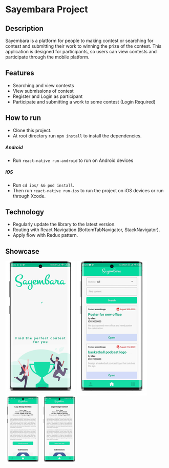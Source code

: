 # Sayembara Project

## Description
Sayembara is a platform for peopl­­­e to making contest or searching for contest and submitting their work to winning the prize of the contest. This application is designed for participants, so users can view contests and participate through the mobile platform.

## Features
* Searching and view contests
* View submissions of contest
* Register and Login as participant
* Participate and submitting a work to some contest (Login Required)

## How to run
* Clone this project.
* At root directory run `npm install` to install the dependencies.
##### Android
* Run `react-native run-android` to run on Android devices
##### iOS
* Run `cd ios/ && pod install`.
* Then run `react-native run-ios` to run the project on iOS devices or run through Xcode.

## Technology
* Regularly update the library to the latest version.
* Routing with React Navigation (BottomTabNavigator, StackNavigator).
* Apply flow with Redux pattern.

## Showcase
<img src="Images/Image1.png" height="420"> <img src="Images/Image2.png" height="420"> <img src="Images/Image3.png" width="110"> <img src="Images/Image3.png" width="110" >
